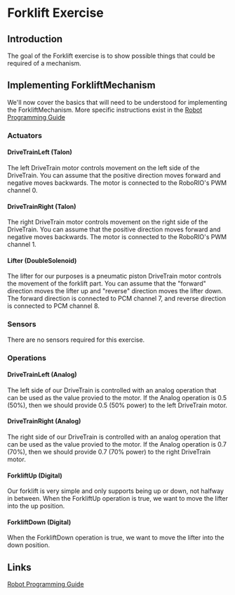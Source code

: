 # Forklift Exercise

## Introduction
The goal of the Forklift exercise is to show possible things that could be required of a mechanism.

## Implementing ForkliftMechanism
We'll now cover the basics that will need to be understood for implementing the ForkliftMechanism.  More specific instructions exist in the [Robot Programming Guide](#/Robot%20Programming%20Guide.md)

### Actuators
#### DriveTrainLeft (Talon)
The left DriveTrain motor controls movement on the left side of the DriveTrain.  You can assume that the positive direction moves forward and negative moves backwards.  The motor is connected to the RoboRIO's PWM channel 0.

#### DriveTrainRight (Talon)
The right DriveTrain motor controls movement on the right side of the DriveTrain.  You can assume that the positive direction moves forward and negative moves backwards.  The motor is connected to the RoboRIO's PWM channel 1.

#### Lifter (DoubleSolenoid)
The lifter for our purposes is a pneumatic piston DriveTrain motor controls the movement of the forklift part.  You can assume that the "forward" direction moves the lifter up and "reverse" direction moves the lifter down.  The forward direction is connected to PCM channel 7, and reverse direction is connected to PCM channel 8.

### Sensors
There are no sensors required for this exercise.

### Operations
#### DriveTrainLeft (Analog)
The left side of our DriveTrain is controlled with an analog operation that can be used as the value provied to the motor.  If the Analog operation is 0.5 (50%), then we should provide 0.5 (50% power) to the left DriveTrain motor.

#### DriveTrainRight (Analog)
The right side of our DriveTrain is controlled with an analog operation that can be used as the value provied to the motor.  If the Analog operation is 0.7 (70%), then we should provide 0.7 (70% power) to the right DriveTrain motor.

#### ForkliftUp (Digital)
Our forklift is very simple and only supports being up or down, not halfway in between.  When the ForkliftUp operation is true, we want to move the lifter into the up position.

#### ForkliftDown (Digital)
When the ForkliftDown operation is true, we want to move the lifter into the down position.

## Links
[Robot Programming Guide](/Robot%20Programming%20Guide.md)
